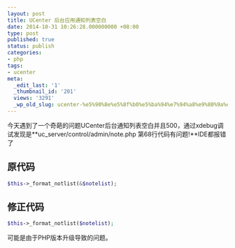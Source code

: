 ```yaml
---
layout: post
title: UCenter 后台应用通知列表空白
date: 2014-10-31 10:26:28.000000000 +08:00
type: post
published: true
status: publish
categories:
- php
tags:
- ucenter
meta:
  _edit_last: '1'
  _thumbnail_id: '201'
  views: '3291'
  _wp_old_slug: ucenter-%e5%90%8e%e5%8f%b0%e5%ba%94%e7%94%a8%e9%80%9a%e7%9f%a5%e5%88%97%e8%a1%a8%e7%a9%ba%e7%99%bd
---
```

今天遇到了一个奇葩的问题UCenter后台通知列表空白并且500，通过xdebug调试发现是**uc_server/control/admin/note.php 第68行代码有问题!**IDE都报错了

## 原代码

```php
$this->_format_notlist(&$notelist);
```

## 修正代码

```php
$this->_format_notlist($notelist);
```

可能是由于PHP版本升级导致的问题。